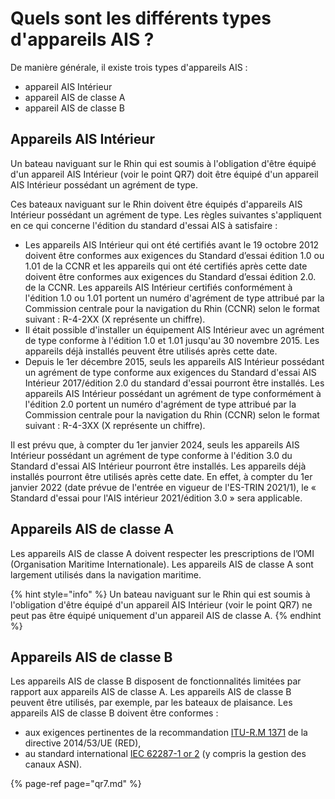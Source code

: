 # Quels sont les différents types d'appareils AIS ?

De manière générale, il existe trois types d'appareils AIS :

* appareil AIS Intérieur
* appareil AIS de classe A
* appareil AIS de classe B

## Appareils AIS Intérieur

Un bateau naviguant sur le Rhin qui est soumis à l'obligation d'être équipé d'un appareil AIS Intérieur \(voir le point QR7\) doit être équipé d'un appareil AIS Intérieur possédant un agrément de type.

Ces bateaux naviguant sur le Rhin doivent être équipés d'appareils AIS Intérieur possédant un agrément de type. Les règles suivantes s'appliquent en ce qui concerne l'édition du standard d'essai AIS à satisfaire :

* Les appareils AIS Intérieur qui ont été certifiés avant le 19 octobre 2012 doivent être conformes aux exigences du Standard d’essai édition 1.0 ou 1.01 de la CCNR et les appareils qui ont été certifiés après cette date doivent être conformes aux exigences du Standard d’essai édition 2.0. de la CCNR. Les appareils AIS Intérieur certifiés conformément à l'édition 1.0 ou 1.01 portent un numéro d'agrément de type attribué par la Commission centrale pour la navigation du Rhin \(CCNR\) selon le format suivant : R-4-2XX \(X représente un chiffre\).
* Il était possible d'installer un équipement AIS Intérieur avec un agrément de type conforme à l'édition 1.0 et 1.01 jusqu'au 30 novembre 2015. Les appareils déjà installés peuvent être utilisés après cette date.
* Depuis le 1er décembre 2015, seuls les appareils AIS Intérieur possédant un agrément de type conforme aux exigences du Standard d'essai AIS Intérieur 2017/édition 2.0 du standard d'essai pourront être installés. Les appareils AIS Intérieur possédant un agrément de type conformément à l'édition 2.0 portent un numéro d'agrément de type attribué par la Commission centrale pour la navigation du Rhin \(CCNR\) selon le format suivant : R-4-3XX \(X représente un chiffre\).

Il est prévu que, à compter du 1er janvier 2024, seuls les appareils AIS Intérieur possédant un agrément de type conforme à l'édition 3.0 du Standard d'essai AIS Intérieur pourront être installés. Les appareils déjà installés pourront être utilisés après cette date. En effet, à compter du 1er janvier 2022 \(date prévue de l'entrée en vigueur de l'ES-TRIN 2021/1\), le « Standard d'essai pour l'AIS intérieur 2021/édition 3.0 » sera applicable.

## Appareils AIS de classe A

Les appareils AIS de classe A doivent respecter les prescriptions de l’OMI \(Organisation Maritime Internationale\). Les appareils AIS de classe A sont largement utilisés dans la navigation maritime.

{% hint style="info" %}
Un bateau naviguant sur le Rhin qui est soumis à l'obligation d'être équipé d'un appareil AIS Intérieur \(voir le point QR7\) ne peut pas être équipé uniquement d'un appareil AIS de classe A.
{% endhint %}

## Appareils AIS de classe B

Les appareils AIS de classe B disposent de fonctionnalités limitées par rapport aux appareils AIS de classe A. Les appareils AIS de classe B peuvent être utilisés, par exemple, par les bateaux de plaisance. Les appareils AIS de classe B doivent être conformes :

* aux exigences pertinentes de la recommandation  [ITU-R.M 1371](https://www.itu.int/rec/R-REC-M.1371/en) de la directive 2014/53/UE \(RED\),
* au standard international  [IEC 62287-1 or 2](https://webstore.iec.ch/publication/32705) \(y compris la gestion des canaux ASN\).

{% page-ref page="qr7.md" %}


